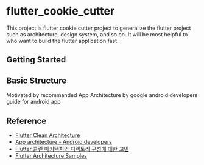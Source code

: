 # flutter_cookie_cutter

This project is flutter cookie cutter project to generalize the flutter project such as architecture, design system, and so on. It will be most helpful to who want to build the flutter application fast.

## Getting Started



## Basic Structure

Motivated by recommanded App Architecture by google android developers guide for android app

## Reference

- [Flutter Clean Architecture](https://github.com/guilherme-v/flutter-clean-architecture-example?tab=readme-ov-file)
- [App architecture - Android developers](https://developer.android.com/topic/architecture/intro)
- [Flutter 클린 아키텍처의 디렉토리 구성에 대한 고민](https://medium.com/@tnsdjr7/flutter-%ED%81%B4%EB%A6%B0-%EC%95%84%ED%82%A4%ED%85%8D%EC%B2%98%EC%9D%98-%EB%94%94%EB%A0%89%ED%86%A0%EB%A6%AC-%EA%B5%AC%EC%84%B1%EC%97%90-%EB%8C%80%ED%95%9C-%EA%B3%A0%EB%AF%BC-8ea9cfabaf0f)
- [Flutter Architecture Samples](https://github.com/flutter/samples/tree/main)

